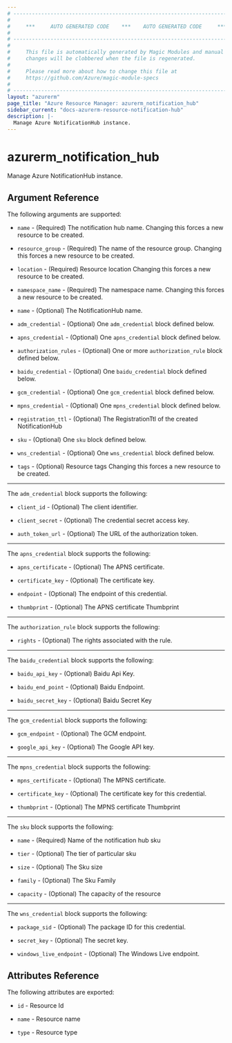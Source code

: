```yaml
---
# ----------------------------------------------------------------------------
#
#     ***     AUTO GENERATED CODE    ***    AUTO GENERATED CODE     ***
#
# ----------------------------------------------------------------------------
#
#     This file is automatically generated by Magic Modules and manual
#     changes will be clobbered when the file is regenerated.
#
#     Please read more about how to change this file at
#     https://github.com/Azure/magic-module-specs
#
# ----------------------------------------------------------------------------
layout: "azurerm"
page_title: "Azure Resource Manager: azurerm_notification_hub"
sidebar_current: "docs-azurerm-resource-notification-hub"
description: |-
  Manage Azure NotificationHub instance.
---
```


# azurerm_notification_hub

Manage Azure NotificationHub instance.


## Argument Reference

The following arguments are supported:

* `name` - (Required) The notification hub name. Changing this forces a new resource to be created.

* `resource_group` - (Required) The name of the resource group. Changing this forces a new resource to be created.

* `location` - (Required) Resource location Changing this forces a new resource to be created.

* `namespace_name` - (Required) The namespace name. Changing this forces a new resource to be created.

* `name` - (Optional) The NotificationHub name.

* `adm_credential` - (Optional) One `adm_credential` block defined below.

* `apns_credential` - (Optional) One `apns_credential` block defined below.

* `authorization_rules` - (Optional) One or more `authorization_rule` block defined below.

* `baidu_credential` - (Optional) One `baidu_credential` block defined below.

* `gcm_credential` - (Optional) One `gcm_credential` block defined below.

* `mpns_credential` - (Optional) One `mpns_credential` block defined below.

* `registration_ttl` - (Optional) The RegistrationTtl of the created NotificationHub

* `sku` - (Optional) One `sku` block defined below.

* `wns_credential` - (Optional) One `wns_credential` block defined below.

* `tags` - (Optional) Resource tags Changing this forces a new resource to be created.

---

The `adm_credential` block supports the following:

* `client_id` - (Optional) The client identifier.

* `client_secret` - (Optional) The credential secret access key.

* `auth_token_url` - (Optional) The URL of the authorization token.

---

The `apns_credential` block supports the following:

* `apns_certificate` - (Optional) The APNS certificate.

* `certificate_key` - (Optional) The certificate key.

* `endpoint` - (Optional) The endpoint of this credential.

* `thumbprint` - (Optional) The APNS certificate Thumbprint

---

The `authorization_rule` block supports the following:

* `rights` - (Optional) The rights associated with the rule.

---

The `baidu_credential` block supports the following:

* `baidu_api_key` - (Optional) Baidu Api Key.

* `baidu_end_point` - (Optional) Baidu Endpoint.

* `baidu_secret_key` - (Optional) Baidu Secret Key

---

The `gcm_credential` block supports the following:

* `gcm_endpoint` - (Optional) The GCM endpoint.

* `google_api_key` - (Optional) The Google API key.

---

The `mpns_credential` block supports the following:

* `mpns_certificate` - (Optional) The MPNS certificate.

* `certificate_key` - (Optional) The certificate key for this credential.

* `thumbprint` - (Optional) The MPNS certificate Thumbprint

---

The `sku` block supports the following:

* `name` - (Required) Name of the notification hub sku

* `tier` - (Optional) The tier of particular sku

* `size` - (Optional) The Sku size

* `family` - (Optional) The Sku Family

* `capacity` - (Optional) The capacity of the resource

---

The `wns_credential` block supports the following:

* `package_sid` - (Optional) The package ID for this credential.

* `secret_key` - (Optional) The secret key.

* `windows_live_endpoint` - (Optional) The Windows Live endpoint.

## Attributes Reference

The following attributes are exported:

* `id` - Resource Id

* `name` - Resource name

* `type` - Resource type
